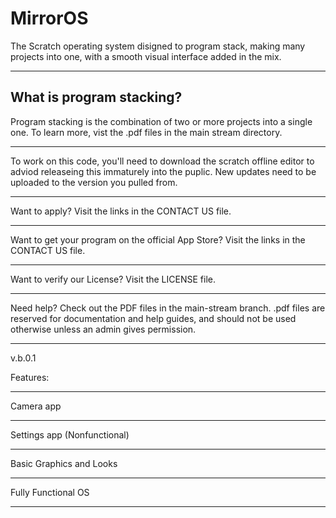 # MirrorOS

The Scratch operating system disigned to program stack, making many projects into one, with a smooth visual interface added in the mix.
____________________________________________________
What is program stacking?
--------
Program stacking is the combination of two or more projects into a single one. To learn more, vist the .pdf files in the main stream directory.
_____________________________________________________
To work on this code, you'll need to download the scratch offline editor to adviod releaseing this immaturely into the puplic. New updates need 
to be uploaded to the version you pulled from.
____________________________________________________
Want to apply? Visit the links in the CONTACT US file.
____________________________________________________
Want to get your program on the official App Store? Visit the links in the CONTACT US file.
____________________________________________________
Want to verify our License? Visit the LICENSE file.
____________________________________________________
Need help? Check out the PDF files in the main-stream branch. .pdf files are reserved for documentation and help guides, and should not be used otherwise unless an admin gives permission.

_________________
v.b.0.1

Features:
_________________
Camera app
_________________
Settings app (Nonfunctional)
_________________
Basic Graphics and Looks
_________________
Fully Functional OS
_________________
